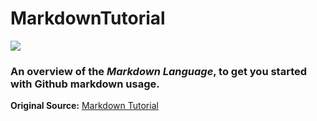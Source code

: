 # MarkdownTutorial
![](https://i.github-camo.com/60e36d65c0697bc6d5bad68ee433f3bf2fbef4a8/68747470733a2f2f7261772e67697468756275736572636f6e74656e742e636f6d2f74726176732f6d61726b646f776e2d7064662f6d61737465722f6173736574732f746573747064662e706e67)
### An overview of the _Markdown Language_, to get you started with **Github** markdown usage.

**Original Source:** [Markdown Tutorial](https://www.markdowntutorial.com)
